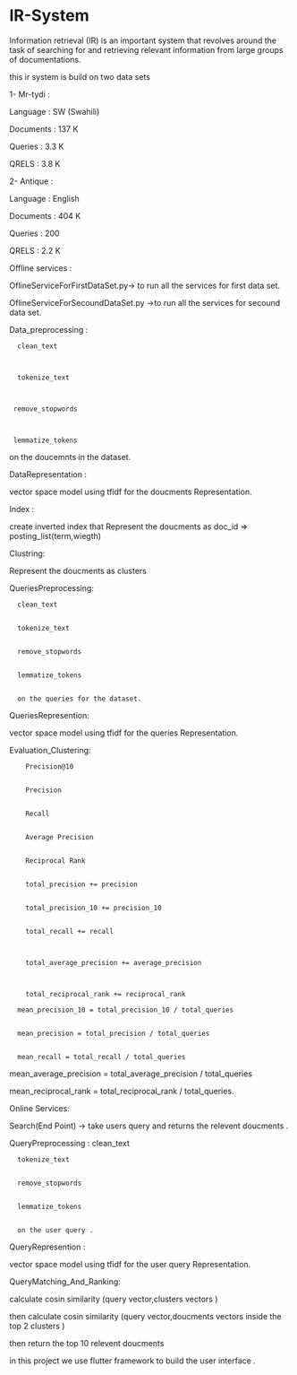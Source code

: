 # IR-System
Information retrieval (IR) is an important system that revolves around the task of searching for and retrieving relevant information from large groups of documentations.







this ir system is build on two data sets 




1-	Mr-tydi :


Language : SW (Swahili)


Documents : 137 K 


Queries : 3.3 K


QRELS : 3.8 K

2-	Antique :


Language : English


Documents : 404 K 


Queries : 200


QRELS : 2.2 K


Offline services :



OflineServiceForFirstDataSet.py-> to run all the services for first data set.



OflineServiceForSecoundDataSet.py ->to run all the services for secound data set.




Data_preprocessing :


      clean_text
   
   
   
      tokenize_text
   
   
   
     remove_stopwords
   
   
   
     lemmatize_tokens
   
   
   
   
   on the doucemnts in the dataset.
   
   
   
   
   
   
DataRepresentation :


vector space model using tfidf for the doucments Representation.




Index :


create inverted index that Represent the doucments as doc_id => posting_list(term,wiegth)



Clustring:


Represent the doucments as clusters 




QueriesPreprocessing:


      clean_text
      
      
      tokenize_text
      
      
      remove_stopwords
      
      
      lemmatize_tokens  
      
      
      on the queries for the dataset.
      
      
      
      
      
QueriesRepresention:   


vector space model using tfidf for the queries Representation.  





Evaluation_Clustering:

        Precision@10
        
        
        Precision
        
        
        Recall
        
        
        Average Precision
        
        
        Reciprocal Rank
        
        
        total_precision += precision
        
        
        total_precision_10 += precision_10
        
        
        total_recall += recall
        
        
        
        total_average_precision += average_precision
        
        
        
        total_reciprocal_rank += reciprocal_rank
       
      mean_precision_10 = total_precision_10 / total_queries
   
   
      mean_precision = total_precision / total_queries
   
   
      mean_recall = total_recall / total_queries
   
   
   
   mean_average_precision = total_average_precision / total_queries
   
   
   
   mean_reciprocal_rank = total_reciprocal_rank / total_queries.
   
   
   
   
   
Online Services:


Search(End Point) -> take users query and returns the relevent doucments .



QueryPreprocessing :
     clean_text
     
     
      tokenize_text
      
      
      remove_stopwords
      
      
      lemmatize_tokens   
      
      
      on the user query .
      
      
      
QueryRepresention :    


vector space model using tfidf for the user query Representation.  




QueryMatching_And_Ranking:


calculate cosin similarity (query vector,clusters vectors )


then calculate cosin similarity (query vector,doucments vectors inside the top 2 clusters )


then return the top 10 relevent doucments




in this project we use flutter framework to build the user interface .



